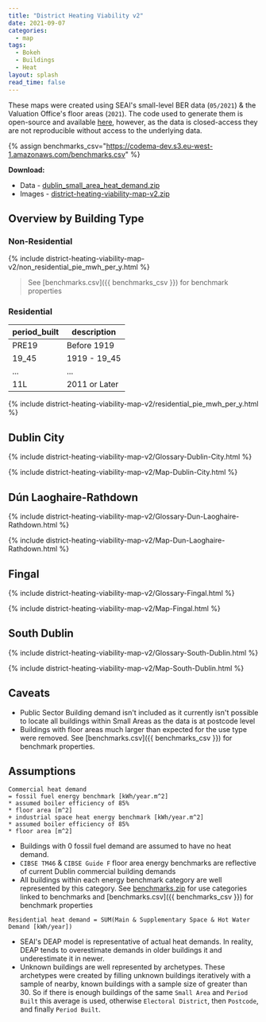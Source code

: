 ```yaml
---
title: "District Heating Viability v2"
date: 2021-09-07
categories:
  - map
tags:
  - Bokeh
  - Buildings
  - Heat
layout: splash
read_time: false
---
```

These maps were created using SEAI's small-level BER data (`05/2021`) & the Valuation Office's floor areas (`2021`).  The code used to generate them is open-source and available [here](https://github.com/codema-dev/projects), however, as the data is closed-access they are not reproducible without access to the underlying data.

{% assign benchmarks_csv="https://codema-dev.s3.eu-west-1.amazonaws.com/benchmarks.csv" %}

**Download:**
- Data - [dublin_small_area_heat_demand.zip](https://codema-dev.s3.eu-west-1.amazonaws.com/dublin_small_area_heat_demand.zip)
- Images - [district-heating-viability-map-v2.zip](/assets/images/district-heating-viability-map-v2.zip)

## Overview by Building Type 

### Non-Residential

{% include district-heating-viability-map-v2/non_residential_pie_mwh_per_y.html %}

> See [benchmarks.csv]({{ benchmarks_csv }}) for benchmark properties

### Residential

| period_built |  description  | 
| -------------|---------------|
|     PRE19    |  Before 1919  |
|     19_45    |  1919 - 19_45 |
|     ...      |      ...      |
|     11L      | 2011 or Later |

{% include district-heating-viability-map-v2/residential_pie_mwh_per_y.html %}


## Dublin City

{% include district-heating-viability-map-v2/Glossary-Dublin-City.html %}

{% include district-heating-viability-map-v2/Map-Dublin-City.html %}

## Dún Laoghaire-Rathdown

{% include district-heating-viability-map-v2/Glossary-Dun-Laoghaire-Rathdown.html %}

{% include district-heating-viability-map-v2/Map-Dun-Laoghaire-Rathdown.html %}

## Fingal

{% include district-heating-viability-map-v2/Glossary-Fingal.html %}

{% include district-heating-viability-map-v2/Map-Fingal.html %}

## South Dublin

{% include district-heating-viability-map-v2/Glossary-South-Dublin.html %}

{% include district-heating-viability-map-v2/Map-South-Dublin.html %}

## Caveats

- Public Sector Building demand isn't included as it currently isn't possible to locate all buildings within Small Areas as the data is at postcode level
- Buildings with floor areas much larger than expected for the use type were removed.  See [benchmarks.csv]({{ benchmarks_csv }}) for benchmark properties.

## Assumptions

```
Commercial heat demand
= fossil fuel energy benchmark [kWh/year.m^2]
* assumed boiler efficiency of 85%
* floor area [m^2]
+ industrial space heat energy benchmark [kWh/year.m^2]
* assumed boiler efficiency of 85%
* floor area [m^2]
```
- Buildings with 0 fossil fuel demand are assumed to have no heat demand.
- `CIBSE TM46` & `CIBSE Guide F` floor area energy benchmarks are reflective of current Dublin commercial building demands
- All buildings within each energy benchmark category are well represented by this category.  See [benchmarks.zip](https://codema-dev.s3.eu-west-1.amazonaws.com/benchmarks.zip) for use categories linked to benchmarks and [benchmarks.csv]({{ benchmarks_csv }}) for benchmark properties


```
Residential heat demand = SUM(Main & Supplementary Space & Hot Water Demand [kWh/year])
```
- SEAI's DEAP model is representative of actual heat demands.  In reality, DEAP tends to overestimate demands in older buildings it  and underestimate it in newer.
- Unknown buildings are well represented by archetypes. These archetypes were created by filling unknown buildings iteratively with a sample of nearby, known buildings with a sample size of greater than 30.  So if there is enough buildings of the same `Small Area` and `Period Built` this average is used, otherwise `Electoral District`, then `Postcode`, and finally `Period Built`.
